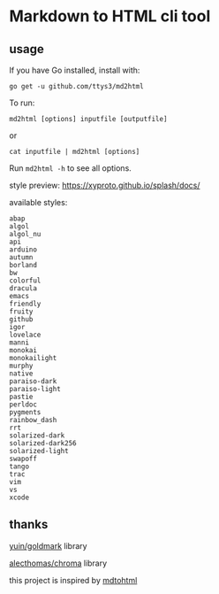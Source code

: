 # Markdown to HTML cli tool

## usage

If you have Go installed, install with:

    go get -u github.com/ttys3/md2html

To run:

    md2html [options] inputfile [outputfile]

or

    cat inputfile | md2html [options]

Run `md2html -h` to see all options.

style preview: https://xyproto.github.io/splash/docs/

available styles:

```
abap
algol
algol_nu
api
arduino
autumn
borland
bw
colorful
dracula
emacs
friendly
fruity
github
igor
lovelace
manni
monokai
monokailight
murphy
native
paraiso-dark
paraiso-light
pastie
perldoc
pygments
rainbow_dash
rrt
solarized-dark
solarized-dark256
solarized-light
swapoff
tango
trac
vim
vs
xcode
```

## thanks

[yuin/goldmark](https://github.com/yuin/goldmark) library

[alecthomas/chroma](https://github.com/alecthomas/chroma) library


this project is inspired by [mdtohtml](https://github.com/gomarkdown/mdtohtml)
